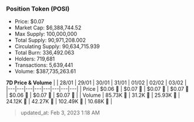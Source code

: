 
  ### Position Token (POSI)
  - Price: $0.07
  - Market Cap: $6,388,744.52
  - Max Supply: 100,000,000
  - Total Supply: 90,971,208.002
  - Circulating Supply: 90,634,715.939
  - Total Burn: 336,492.063
  - Holders: 719,681
  - Transactions: 5,639,441
  - Volume: $387,735,263.61

  **7D Price & Volume**
  | | 28&#x2F;01 | 29&#x2F;01 | 30&#x2F;01 | 31&#x2F;01 | 01&#x2F;02 | 02&#x2F;02 | 03&#x2F;02 |
  |---|---|---|---|---|---|---|---|
  | Price | $0.06 🔻 | $0.07 🚀 | $0.07 🔻 | $0.07 🔻 | $0.06 🔻 | $0.07 🚀 | $0.07 🚀 |
  | Volume | 85.73K 🚀 | 31.2K 🔻 | 25.93K 🔻 | 24.12K 🔻 | 42.27K 🚀 | 102.49K 🚀 | 10.68K 🔻 |

  > updated_at: Feb 3, 2023 1:18 AM
